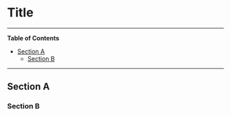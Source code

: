 # Title

<!--TOC-->

---

**Table of Contents**

- [Section A](#section-a)
  - [Section B](#section-b)

---

<!--TOC-->

## Section A

### Section B
